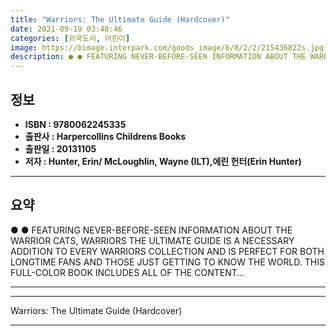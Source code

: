 ```yaml
---
title: "Warriors: The Ultimate Guide (Hardcover)"
date: 2021-09-19 03:48:46
categories: [외국도서, 어린이]
image: https://bimage.interpark.com/goods_image/6/8/2/2/215436822s.jpg
description: ● ● FEATURING NEVER-BEFORE-SEEN INFORMATION ABOUT THE WARRIOR CATS, WARRIORS THE ULTIMATE GUIDE IS A NECESSARY ADDITION TO EVERY WARRIORS COLLECTION AND IS PE
---
```


## **정보**

- **ISBN : 9780062245335**
- **출판사 : Harpercollins Childrens Books**
- **출판일 : 20131105**
- **저자 : Hunter, Erin/ McLoughlin, Wayne (ILT),에린 헌터(Erin Hunter)**

------



## **요약**

●  ●  FEATURING NEVER-BEFORE-SEEN INFORMATION ABOUT THE WARRIOR CATS, WARRIORS THE ULTIMATE GUIDE IS A NECESSARY ADDITION TO EVERY WARRIORS COLLECTION AND IS PERFECT FOR BOTH LONGTIME FANS AND THOSE JUST GETTING TO KNOW THE WORLD. THIS FULL-COLOR BOOK INCLUDES ALL OF THE CONTENT... 

------



------


Warriors: The Ultimate Guide (Hardcover) 

------


